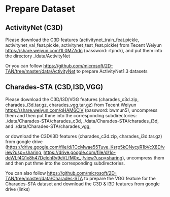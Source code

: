 # Prepare Dataset

## ActivityNet (C3D)
Please download the C3D features (activitynet_train_feat.pickle, activitynet_val_feat.pickle, activitynet_test_feat.pickle) from Tecent Weiyun https://share.weiyun.com/1L0MZAdn (password: rtpndr), and put them into the directory ./data/ActivityNet

Or you can follow https://github.com/microsoft/2D-TAN/tree/master/data/ActivityNet to prepare ActivityNet1.3 datasets



## Charades-STA (C3D,I3D,VGG)
Please download the C3D/I3D/VGG features (charades_c3d.zip, charades_i3d.tar.gz, charades_vgg.tar.gz) from Tecent Weiyun https://share.weiyun.com/qHAM6ClV (password: bwmun5), uncompress them and then put thme into the corresponding subdirectories: ./data/Charades-STA/charades_c3d, ./data/Charades-STA/charades_i3d, and ./data/Charades-STA/charades_vgg,

or download the C3D/I3D features (charades_c3d.zip, charades_i3d.tar.gz) from google drive (https://drive.google.com/file/d/1CcMwae55Tuve_Ksrp5kONycyR1bVcX8D/view?usp=sharing, https://drive.google.com/file/d/1o-deWLf4Q1x8h47DelohRv9eVLfM0x_j/view?usp=sharing), uncompress them and then put thme into the corresponding subdirectories.

You can also follow https://github.com/microsoft/2D-TAN/tree/master/data/Charades-STA to prepare the VGG feature for the Charades-STA dataset and download the C3D & I3D features from google drive (links)


